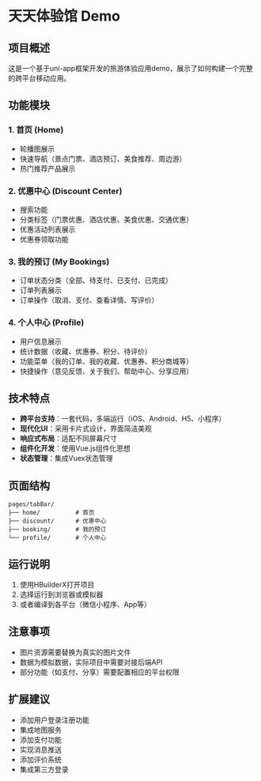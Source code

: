 # 天天体验馆 Demo

## 项目概述

这是一个基于uni-app框架开发的旅游体验应用demo，展示了如何构建一个完整的跨平台移动应用。

## 功能模块

### 1. 首页 (Home)
- 轮播图展示
- 快速导航（景点门票、酒店预订、美食推荐、周边游）
- 热门推荐产品展示

### 2. 优惠中心 (Discount Center)
- 搜索功能
- 分类标签（门票优惠、酒店优惠、美食优惠、交通优惠）
- 优惠活动列表展示
- 优惠券领取功能

### 3. 我的预订 (My Bookings)
- 订单状态分类（全部、待支付、已支付、已完成）
- 订单列表展示
- 订单操作（取消、支付、查看详情、写评价）

### 4. 个人中心 (Profile)
- 用户信息展示
- 统计数据（收藏、优惠券、积分、待评价）
- 功能菜单（我的订单、我的收藏、优惠券、积分商城等）
- 快捷操作（意见反馈、关于我们、帮助中心、分享应用）

## 技术特点

- **跨平台支持**：一套代码，多端运行（iOS、Android、H5、小程序）
- **现代化UI**：采用卡片式设计，界面简洁美观
- **响应式布局**：适配不同屏幕尺寸
- **组件化开发**：使用Vue.js组件化思想
- **状态管理**：集成Vuex状态管理

## 页面结构

```
pages/tabBar/
├── home/          # 首页
├── discount/      # 优惠中心
├── booking/       # 我的预订
└── profile/       # 个人中心
```

## 运行说明

1. 使用HBuilderX打开项目
2. 选择运行到浏览器或模拟器
3. 或者编译到各平台（微信小程序、App等）

## 注意事项

- 图片资源需要替换为真实的图片文件
- 数据为模拟数据，实际项目中需要对接后端API
- 部分功能（如支付、分享）需要配置相应的平台权限

## 扩展建议

- 添加用户登录注册功能
- 集成地图服务
- 添加支付功能
- 实现消息推送
- 添加评价系统
- 集成第三方登录 